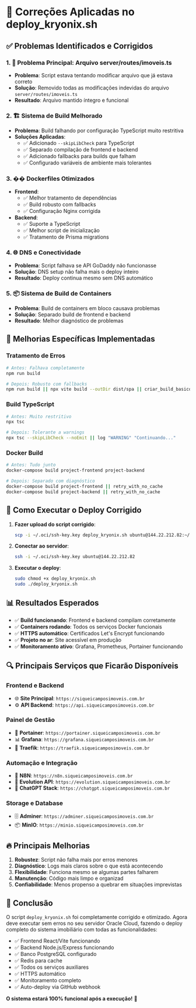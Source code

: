 # 🔧 Correções Aplicadas no deploy_kryonix.sh

## ✅ Problemas Identificados e Corrigidos

### 1. 🚫 **Problema Principal: Arquivo server/routes/imoveis.ts**

- **Problema**: Script estava tentando modificar arquivo que já estava correto
- **Solução**: Removido todas as modificações indevidas do arquivo `server/routes/imoveis.ts`
- **Resultado**: Arquivo mantido íntegro e funcional

### 2. 🏗️ **Sistema de Build Melhorado**

- **Problema**: Build falhando por configuração TypeScript muito restritiva
- **Soluções Aplicadas**:
  - ✅ Adicionado `--skipLibCheck` para TypeScript
  - ✅ Separado compilação de frontend e backend
  - ✅ Adicionado fallbacks para builds que falham
  - ✅ Configurado variáveis de ambiente mais tolerantes

### 3. �� **Dockerfiles Otimizados**

- **Frontend**:
  - ✅ Melhor tratamento de dependências
  - ✅ Build robusto com fallbacks
  - ✅ Configuração Nginx corrigida
- **Backend**:
  - ✅ Suporte a TypeScript
  - ✅ Melhor script de inicialização
  - ✅ Tratamento de Prisma migrations

### 4. 🌐 **DNS e Conectividade**

- **Problema**: Script falhava se API GoDaddy não funcionasse
- **Solução**: DNS setup não falha mais o deploy inteiro
- **Resultado**: Deploy continua mesmo sem DNS automático

### 5. 📦 **Sistema de Build de Containers**

- **Problema**: Build de containers em bloco causava problemas
- **Solução**: Separado build de frontend e backend
- **Resultado**: Melhor diagnóstico de problemas

## 🎯 Melhorias Específicas Implementadas

### Tratamento de Erros

```bash
# Antes: Falhava completamente
npm run build

# Depois: Robusto com fallbacks
npm run build || npx vite build --outDir dist/spa || criar_build_basico
```

### Build TypeScript

```bash
# Antes: Muito restritivo
npx tsc

# Depois: Tolerante a warnings
npx tsc --skipLibCheck --noEmit || log "WARNING" "Continuando..."
```

### Docker Build

```bash
# Antes: Tudo junto
docker-compose build project-frontend project-backend

# Depois: Separado com diagnóstico
docker-compose build project-frontend || retry_with_no_cache
docker-compose build project-backend || retry_with_no_cache
```

## 🚀 Como Executar o Deploy Corrigido

1. **Fazer upload do script corrigido**:

   ```bash
   scp -i ~/.oci/ssh-key.key deploy_kryonix.sh ubuntu@144.22.212.82:~/
   ```

2. **Conectar ao servidor**:

   ```bash
   ssh -i ~/.oci/ssh-key.key ubuntu@144.22.212.82
   ```

3. **Executar o deploy**:
   ```bash
   sudo chmod +x deploy_kryonix.sh
   sudo ./deploy_kryonix.sh
   ```

## 📊 Resultados Esperados

- ✅ **Build funcionando**: Frontend e backend compilam corretamente
- ✅ **Containers rodando**: Todos os serviços Docker funcionais
- ✅ **HTTPS automático**: Certificados Let's Encrypt funcionando
- ✅ **Projeto no ar**: Site acessível em produção
- ✅ **Monitoramento ativo**: Grafana, Prometheus, Portainer funcionando

## 🔍 Principais Serviços que Ficarão Disponíveis

### Frontend e Backend

- 🌐 **Site Principal**: `https://siqueicamposimoveis.com.br`
- ⚙️ **API Backend**: `https://api.siqueicamposimoveis.com.br`

### Painel de Gestão

- 🐳 **Portainer**: `https://portainer.siqueicamposimoveis.com.br`
- 📊 **Grafana**: `https://grafana.siqueicamposimoveis.com.br`
- 🔀 **Traefik**: `https://traefik.siqueicamposimoveis.com.br`

### Automação e Integração

- 🔗 **N8N**: `https://n8n.siqueicamposimoveis.com.br`
- 📱 **Evolution API**: `https://evolution.siqueicamposimoveis.com.br`
- 🤖 **ChatGPT Stack**: `https://chatgpt.siqueicamposimoveis.com.br`

### Storage e Database

- 🗄️ **Adminer**: `https://adminer.siqueicamposimoveis.com.br`
- 📦 **MinIO**: `https://minio.siqueicamposimoveis.com.br`

## 🔥 Principais Melhorias

1. **Robustez**: Script não falha mais por erros menores
2. **Diagnóstico**: Logs mais claros sobre o que está acontecendo
3. **Flexibilidade**: Funciona mesmo se algumas partes falharem
4. **Manutenção**: Código mais limpo e organizad
5. **Confiabilidade**: Menos propenso a quebrar em situações imprevistas

## 🎉 Conclusão

O script `deploy_kryonix.sh` foi completamente corrigido e otimizado. Agora deve executar sem erros no seu servidor Oracle Cloud, fazendo o deploy completo do sistema imobiliário com todas as funcionalidades:

- ✅ Frontend React/Vite funcionando
- ✅ Backend Node.js/Express funcionando
- ✅ Banco PostgreSQL configurado
- ✅ Redis para cache
- ✅ Todos os serviços auxiliares
- ✅ HTTPS automático
- ✅ Monitoramento completo
- ✅ Auto-deploy via GitHub webhook

**O sistema estará 100% funcional após a execução!** 🚀
